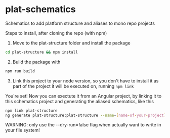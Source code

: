 # plat-schematics
Schematics to add platform structure and aliases to mono repo projects

Steps to install, after cloning the repo (with npm)

1. Move to the plat-structure folder and install the package
```bash
cd plat-structure && npm install
```

2. Build the package with 
```bash
npm run build
```

3. Link this project to your node version, so you don't have to install it as part of the project it will be executed on, running 
`npm link`

You're set! Now you can exectute it from an Angular project, by linking it to this schematics project and generating the aliased schematics, like this

```bash
npm link plat-structure
ng generate plat-structure:plat-structure --name=[name-of-your-project] --path=projects/[path-to-your-project]/src/app --dry-run=false
```

WARNING: only use the --dry-run=false flag when actually want to write in your file system!
